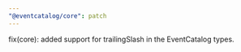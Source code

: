 ```yaml
---
"@eventcatalog/core": patch
---
```


fix(core): added support for trailingSlash in the EventCatalog types.
